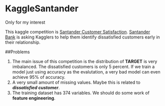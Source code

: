 # KaggleSantander
Only for my interest

This kaggle competition is [Santander Customer Satisfaction](https://www.kaggle.com/c/santander-customer-satisfaction). [Santander Bank](https://www.santanderbank.com/us/personal) is asking Kagglers to help them identify dissatisfied customers early in their relationship.

##Problems
1. The main issue of this competition is the distribution of __TARGET__ is very imbalanced. The dissatisfied customers is only 5 percent. If we train a model just using accuracy as the evalutation, a very bad model can even achieve 95% of accuracy. 
2. A very small amount of missing values. Maybe this is related to *__dissatisfied customer__*. 
3. The training dataset has 374 variables. We should do some work of __feature engineering__.
